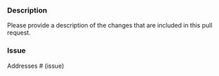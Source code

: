 ### Description

Please provide a description of the changes that are included in this pull request.

### Issue

Addresses # (issue)